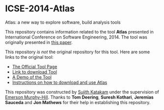 # ICSE-2014-Atlas

Atlas: a new way to explore software, build analysis tools

This repository contains information related to the tool **Atlas** presented in International Conference on Software Engineering, 2014. The tool was originally presented in [this paper](http://dl.acm.org/citation.cfm?id=2591065).

This repository _is not_ the original repository for this tool. Here are some links to the original tool:
* [The Official Tool Page](http://www.ensoftcorp.com/atlas/)
* [Link to download Tool](http://www.ensoftcorp.com/atlas/download/)
* [A Demo of the Tool](http://www.ensoftcorp.com/atlas/developers/)
* [Instructions on how to download and use Atlas](http://www.ensoftcorp.com/atlas/getting-started-with-atlas/#Installation)

This repository was constructed by [Sujith Katakam](https://github.com/sujithktkm) under the supervision of [Emerson Murphy-Hill](https://github.com/CaptainEmerson). Thanks to **Tom Deering**, **Suresh Kothari**, **Jeremias Sauceda** and **Jon Mathews** for their help in establishing this repository.
